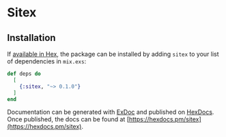 # Sitex

## Installation

If [available in Hex](https://hex.pm/docs/publish), the package can be installed
by adding `sitex` to your list of dependencies in `mix.exs`:

```elixir
def deps do
  [
    {:sitex, "~> 0.1.0"}
  ]
end
```

Documentation can be generated with [ExDoc](https://github.com/elixir-lang/ex_doc)
and published on [HexDocs](https://hexdocs.pm). Once published, the docs can
be found at [https://hexdocs.pm/sitex](https://hexdocs.pm/sitex).
